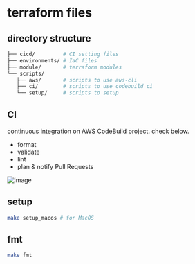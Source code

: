 # terraform files
## directory structure

```bash
├── cicd/         # CI setting files
├── environments/ # IaC files
├── module/       # terraform modules
└── scripts/
   ├── aws/       # scripts to use aws-cli
   ├── ci/        # scripts to use codebuild ci
   └── setup/     # scripts to setup
```

## CI
continuous integration on AWS CodeBuild project.
check below.

- format
- validate
- lint
- plan & notify Pull Requests

![image](https://user-images.githubusercontent.com/57534475/85926096-ebb1d100-b8d7-11ea-8ad0-e88ca6f74e71.png)


## setup
```bash
make setup_macos # for MacOS
```

## fmt
```bash
make fmt
```
